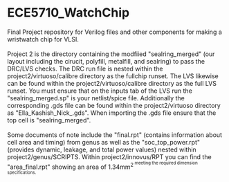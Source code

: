 # ECE5710_WatchChip
Final Project repository for Verilog files and other components for making a wristwatch chip for VLSI.
<br><br>
Project 2 is the directory containing the modfiied "sealring_merged" (our layout including the cirucit, polyfill, metalfill, and sealring) to pass the DRC/LVS checks. The DRC run file is nested within the project2/virtuoso/calibre directory as the fullchip runset. The LVS likewise can be found within the project2/virtuoso/calibre directory as the full LVS runset. You must ensure that on the inputs tab of the LVS run the "sealring_merged.sp" is your netlist/spice file. Additionally the corresponding .gds file can be found within the project2/virtuoso directory as "Ella_Kashish_Nick_.gds". When importing the .gds file ensure that the top cell is "sealring_merged".
<br><br>
Some documents of note include the "final.rpt" (contains information about cell area and timing) from genus as well as the "soc_top_power.rpt" (provides dynamic, leakage, and total power values) nested within project2/genus/SCRIPTS. Within project2/innovus/RPT you can find the "area_final.rpt" showing an area of 1.34mm<sup>2<sup> meeting the required dimension specifications.
